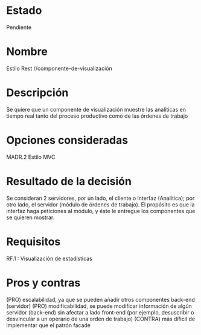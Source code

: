 # Estado
Pendiente
# Nombre
Estilo Rest
//componente-de-visualización
# Descripción
Se quiere que un componente de visualización muestre las analíticas en tiempo real tanto del proceso productivo como de las órdenes de trabajo
# Opciones consideradas
MADR.2 Estilo MVC
# Resultado de la decisión
Se consideran 2 servidores, por un lado, el cliente o interfaz (Analítica); por otro lado, el servidor (módulo de órdenes de trabajo).
El propósito es que la interfaz haga peticiones al módulo, y éste le entregue los componentes que se quieren mostrar.
# Requisitos
RF.1 : Visualización de estadísticas
# Pros y contras
(PRO) escalabilidad, ya que se pueden añadir otros componentes back-end (servidor)
(PRO) modificabilidad, se puede modificar información de algún servidor (back-end) sin afectar a lado front-end (por ejemplo, desuscribir o desvincular a un operario de una orden de trabajo)
(CONTRA) más díficil de implementar que el patrón facade
